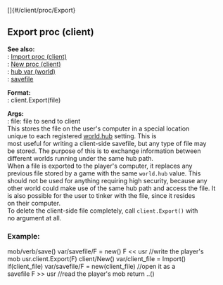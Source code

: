 []{#/client/proc/Export}    
## Export proc (client)    
**See also:**    
:   [Import proc (client)](/ref/client/proc/Import)    
:   [New proc (client)](/ref/client/proc/New)    
:   [hub var (world)](/ref/world/var/hub)    
:   [savefile](/ref/savefile)    
<!-- -->    
**Format:**    
:   client.Export(file)    
<!-- -->    
**Args:**    
:   file: file to send to client    
This stores the file on the user\'s computer in a special location    
unique to each registered [world.hub](/ref/world/var/hub) setting. This is    
most useful for writing a client-side savefile, but any type of file may    
be stored. The purpose of this is to exchange information between    
different worlds running under the same hub path.    
When a file is exported to the player\'s computer, it replaces any    
previous file stored by a game with the same `world.hub` value. This    
should not be used for anything requiring high security, because any    
other world could make use of the same hub path and access the file. It    
is also possible for the user to tinker with the file, since it resides    
on their computer.    
To delete the client-side file completely, call `client.Export()` with    
no argument at all.    
### Example:    
mob/verb/save() var/savefile/F = new() F \<\< usr //write the player\'s    
mob usr.client.Export(F) client/New() var/client_file = Import()    
if(client_file) var/savefile/F = new(client_file) //open it as a    
savefile F \>\> usr //read the player\'s mob return ..()  